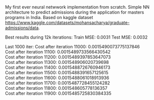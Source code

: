 My first ever neural netwwork implementation from scratch.
Simple NN architecture to predict admissions during the application for masters programs in India.
Based on kaggle dataset https://www.kaggle.com/datasets/mohansacharya/graduate-admissions/data.

Best results during 12k iterations:
Train MSE: 0.0031
Test MSE: 0.0032

Last 1000 iter:
Cost after iteration 11000: 0.0015490073775137846  
Cost after iteration 11100: 0.0015489733566430542  
Cost after iteration 11200: 0.0015489397853647073  
Cost after iteration 11300: 0.001548906020739698  
Cost after iteration 11400: 0.0015488726760946173  
Cost after iteration 11500: 0.0015488391657125615  
Cost after iteration 11600: 0.0015488061018913936  
Cost after iteration 11700: 0.0015487728455124282  
Cost after iteration 11800: 0.001548605778136357  
Cost after iteration 11900: 0.0015485725830384335  
